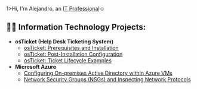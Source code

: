 1>Hi, I'm Alejandro, an <a href="https://linkedin.com/in/Josh">IT Professional</a>☺</h1>

<h2>👨‍💻 Information Technology Projects:</h2>

- <b>osTicket (Help Desk Ticketing System)</b>
  - [osTicket: Prerequisites and Installation](https://github.com/ab2315/osticket-prereqs)
  - [osTicket: Post-Installation Configuration](https://github.com/ab2315/post-install-config)
  - [osTicket: Ticket Lifecycle Examples](https://github.com/ab2315/ticket-lifecycle)
- <b>Microsoft Azure</b>
  - [Configuring On-premises Active Directory within Azure VMs](https://github.com/ab2315/configure-ad)
  - [Network Security Groups (NSGs) and Inspecting Network Protocols](https://github.com/ab2315/azure-network-protocols)
